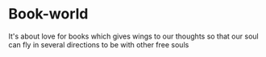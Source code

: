 # Book-world
It's about love for books which gives wings to our thoughts so that our soul can fly in several directions to be with other free souls 
